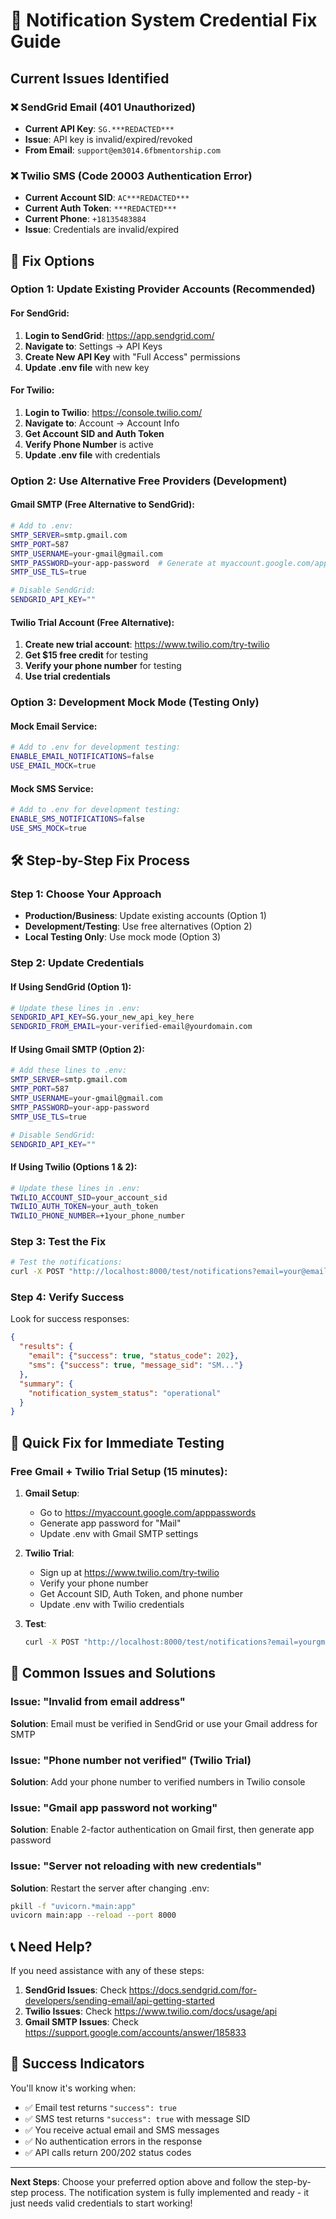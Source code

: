 # 🔧 Notification System Credential Fix Guide

## Current Issues Identified

### ❌ SendGrid Email (401 Unauthorized)
- **Current API Key**: `SG.***REDACTED***`
- **Issue**: API key is invalid/expired/revoked
- **From Email**: `support@em3014.6fbmentorship.com`

### ❌ Twilio SMS (Code 20003 Authentication Error)
- **Current Account SID**: `AC***REDACTED***`
- **Current Auth Token**: `***REDACTED***`
- **Current Phone**: `+18135483884`
- **Issue**: Credentials are invalid/expired

## 🚀 Fix Options

### Option 1: Update Existing Provider Accounts (Recommended)

#### For SendGrid:
1. **Login to SendGrid**: https://app.sendgrid.com/
2. **Navigate to**: Settings → API Keys
3. **Create New API Key** with "Full Access" permissions
4. **Update .env file** with new key

#### For Twilio:
1. **Login to Twilio**: https://console.twilio.com/
2. **Navigate to**: Account → Account Info
3. **Get Account SID and Auth Token**
4. **Verify Phone Number** is active
5. **Update .env file** with credentials

### Option 2: Use Alternative Free Providers (Development)

#### Gmail SMTP (Free Alternative to SendGrid):
```bash
# Add to .env:
SMTP_SERVER=smtp.gmail.com
SMTP_PORT=587
SMTP_USERNAME=your-gmail@gmail.com
SMTP_PASSWORD=your-app-password  # Generate at myaccount.google.com/apppasswords
SMTP_USE_TLS=true

# Disable SendGrid:
SENDGRID_API_KEY=""
```

#### Twilio Trial Account (Free Alternative):
1. **Create new trial account**: https://www.twilio.com/try-twilio
2. **Get $15 free credit** for testing
3. **Verify your phone number** for testing
4. **Use trial credentials**

### Option 3: Development Mock Mode (Testing Only)

#### Mock Email Service:
```bash
# Add to .env for development testing:
ENABLE_EMAIL_NOTIFICATIONS=false
USE_EMAIL_MOCK=true
```

#### Mock SMS Service:
```bash
# Add to .env for development testing:
ENABLE_SMS_NOTIFICATIONS=false
USE_SMS_MOCK=true
```

## 🛠️ Step-by-Step Fix Process

### Step 1: Choose Your Approach
- **Production/Business**: Update existing accounts (Option 1)
- **Development/Testing**: Use free alternatives (Option 2)  
- **Local Testing Only**: Use mock mode (Option 3)

### Step 2: Update Credentials

#### If Using SendGrid (Option 1):
```bash
# Update these lines in .env:
SENDGRID_API_KEY=SG.your_new_api_key_here
SENDGRID_FROM_EMAIL=your-verified-email@yourdomain.com
```

#### If Using Gmail SMTP (Option 2):
```bash
# Add these lines to .env:
SMTP_SERVER=smtp.gmail.com
SMTP_PORT=587
SMTP_USERNAME=your-gmail@gmail.com
SMTP_PASSWORD=your-app-password
SMTP_USE_TLS=true

# Disable SendGrid:
SENDGRID_API_KEY=""
```

#### If Using Twilio (Options 1 & 2):
```bash
# Update these lines in .env:
TWILIO_ACCOUNT_SID=your_account_sid
TWILIO_AUTH_TOKEN=your_auth_token
TWILIO_PHONE_NUMBER=+1your_phone_number
```

### Step 3: Test the Fix
```bash
# Test the notifications:
curl -X POST "http://localhost:8000/test/notifications?email=your@email.com&phone=+1234567890"
```

### Step 4: Verify Success
Look for success responses:
```json
{
  "results": {
    "email": {"success": true, "status_code": 202},
    "sms": {"success": true, "message_sid": "SM..."}
  },
  "summary": {
    "notification_system_status": "operational"
  }
}
```

## 🎯 Quick Fix for Immediate Testing

### Free Gmail + Twilio Trial Setup (15 minutes):

1. **Gmail Setup**:
   - Go to https://myaccount.google.com/apppasswords
   - Generate app password for "Mail"
   - Update .env with Gmail SMTP settings

2. **Twilio Trial**:
   - Sign up at https://www.twilio.com/try-twilio
   - Verify your phone number
   - Get Account SID, Auth Token, and phone number
   - Update .env with Twilio credentials

3. **Test**:
   ```bash
   curl -X POST "http://localhost:8000/test/notifications?email=yourgmail@gmail.com&phone=+1your_verified_number"
   ```

## 🔧 Common Issues and Solutions

### Issue: "Invalid from email address"
**Solution**: Email must be verified in SendGrid or use your Gmail address for SMTP

### Issue: "Phone number not verified" (Twilio Trial)
**Solution**: Add your phone number to verified numbers in Twilio console

### Issue: "Gmail app password not working"
**Solution**: Enable 2-factor authentication on Gmail first, then generate app password

### Issue: "Server not reloading with new credentials"
**Solution**: Restart the server after changing .env:
```bash
pkill -f "uvicorn.*main:app"
uvicorn main:app --reload --port 8000
```

## 📞 Need Help?

If you need assistance with any of these steps:
1. **SendGrid Issues**: Check https://docs.sendgrid.com/for-developers/sending-email/api-getting-started
2. **Twilio Issues**: Check https://www.twilio.com/docs/usage/api
3. **Gmail SMTP Issues**: Check https://support.google.com/accounts/answer/185833

## 🎉 Success Indicators

You'll know it's working when:
- ✅ Email test returns `"success": true`
- ✅ SMS test returns `"success": true` with message SID
- ✅ You receive actual email and SMS messages
- ✅ No authentication errors in the response
- ✅ API calls return 200/202 status codes

---

**Next Steps**: Choose your preferred option above and follow the step-by-step process. The notification system is fully implemented and ready - it just needs valid credentials to start working!